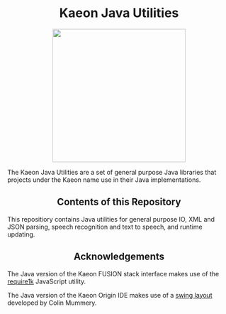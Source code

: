 <h1 align="center">Kaeon Java Utilities</h1>

<p align="center">
	<img src="http://assets.stickpng.com/images/58480979cef1014c0b5e4901.png" width="300px" height="300px"/>
</p>

The Kaeon Java Utilities are a set of general purpose Java libraries that projects under the Kaeon name use in their Java implementations.

<h2 align="center">Contents of this Repository</h2>

This repositiory contains Java utilities for general purpose IO, XML and JSON parsing, speech recognition and text to speech, and runtime updating.

<h2 align="center">Acknowledgements</h2>

The Java version of the Kaeon FUSION stack interface makes use of the [require1k](https://github.com/Stuk/require1k) JavaScript utility.

The Java version of the Kaeon Origin IDE makes use of a [swing layout](https://github.com/Gallery-of-Kaeon/Kaeon-FUSION/blob/master/Kaeon%20FUSION/IDE/Source/Source/kaeon_origin/ide/utilities/web/VerticalLayout.java) developed by Colin Mummery.